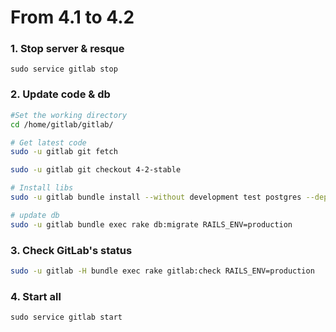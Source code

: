 # From 4.1 to 4.2

### 1. Stop server & resque

    sudo service gitlab stop

### 2. Update code & db

```bash
#Set the working directory
cd /home/gitlab/gitlab/

# Get latest code
sudo -u gitlab git fetch

sudo -u gitlab git checkout 4-2-stable

# Install libs
sudo -u gitlab bundle install --without development test postgres --deployment

# update db
sudo -u gitlab bundle exec rake db:migrate RAILS_ENV=production

```


### 3. Check GitLab's status

```bash
sudo -u gitlab -H bundle exec rake gitlab:check RAILS_ENV=production
```



### 4. Start all

    sudo service gitlab start
